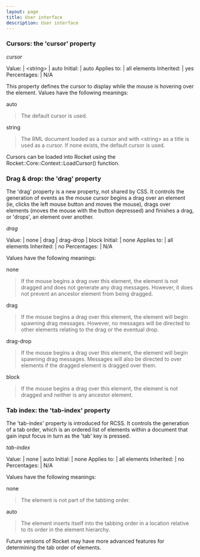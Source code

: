 ```yaml
---
layout: page
title: User interface
description: User interface
---
```


### Cursors: the 'cursor' property

*cursor*

Value: | \<string\> \| auto
Initial: | auto
Applies to: | all elements
Inherited: | yes
Percentages: | N/A

This property defines the cursor to display while the mouse is hovering over the element. Values have the following meanings:

auto
>The default cursor is used. 

string
>The RML document loaded as a cursor and with \<string\> as a title is used as a cursor. If none exists, the default cursor is used. 

Cursors can be loaded into Rocket using the Rocket::Core::Context::LoadCursor() function.

### Drag & drop: the 'drag' property

The 'drag' property is a new property, not shared by CSS. It controls the generation of events as the mouse cursor begins a drag over an element (ie, clicks the left mouse button and moves the mouse), drags over elements (moves the mouse with the button depressed) and finishes a drag, or 'drops', an element over another.

*drag*

Value: | none \| drag \| drag-drop \| block
Initial: | none
Applies to: | all elements
Inherited: | no
Percentages: | N/A

Values have the following meanings:

none
>If the mouse begins a drag over this element, the element is not dragged and does not generate any drag messages. However, it does not prevent an ancestor element from being dragged. 

drag
>If the mouse begins a drag over this element, the element will begin spawning drag messages. However, no messages will be directed to other elements relating to the drag or the eventual drop. 

drag-drop
>If the mouse begins a drag over this element, the element will begin spawning drag messages. Messages will also be directed to over elements if the dragged element is dragged over them. 

block
>If the mouse begins a drag over this element, the element is not dragged and neither is any ancestor element. 

### Tab index: the 'tab-index' property

The 'tab-index' property is introduced for RCSS. It controls the generation of a tab order, which is an ordered list of elements within a document that gain input focus in turn as the 'tab' key is pressed.

*tab-index*

Value: | none \| auto
Initial: | none
Applies to: | all elements
Inherited: | no
Percentages: | N/A

Values have the following meanings:

none
>The element is not part of the tabbing order. 

auto
>The element inserts itself into the tabbing order in a location relative to its order in the element hierarchy. 

Future versions of Rocket may have more advanced features for determining the tab order of elements. 